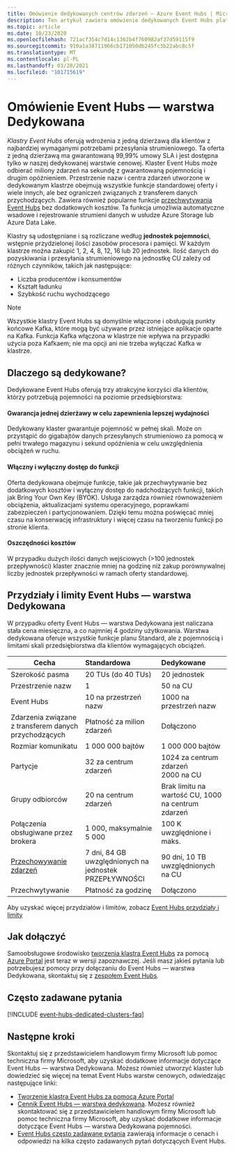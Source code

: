 ```yaml
---
title: Omówienie dedykowanych centrów zdarzeń — Azure Event Hubs | Microsoft Docs
description: Ten artykuł zawiera omówienie dedykowanych Event Hubs platformy Azure, które oferują wdrożenia z jedną dzierżawą centrów zdarzeń.
ms.topic: article
ms.date: 10/23/2020
ms.openlocfilehash: 721acf354c7d14c1362b4f760982af37d59115f9
ms.sourcegitcommit: 910a1a38711966cb171050db245fc3b22abc8c5f
ms.translationtype: MT
ms.contentlocale: pl-PL
ms.lasthandoff: 03/20/2021
ms.locfileid: "101715619"
---
```

# <a name="overview-of-event-hubs-dedicated"></a>Omówienie Event Hubs — warstwa Dedykowana

*Klastry Event Hubs* oferują wdrożenia z jedną dzierżawą dla klientów z najbardziej wymaganymi potrzebami przesyłania strumieniowego. Ta oferta z jedną dzierżawą ma gwarantowaną 99,99% umowy SLA i jest dostępna tylko w naszej dedykowanej warstwie cenowej. Klaster Event Hubs może odbierać miliony zdarzeń na sekundę z gwarantowaną pojemnością i drugim opóźnieniem. Przestrzenie nazw i centra zdarzeń utworzone w dedykowanym klastrze obejmują wszystkie funkcje standardowej oferty i wiele innych, ale bez ograniczeń związanych z transferem danych przychodzących. Zawiera również popularne funkcje [przechwytywania Event Hubs](event-hubs-capture-overview.md) bez dodatkowych kosztów. Ta funkcja umożliwia automatyczne wsadowe i rejestrowanie strumieni danych w usłudze Azure Storage lub Azure Data Lake. 

Klastry są udostępniane i są rozliczane według **jednostek pojemności**, wstępnie przydzielonej ilości zasobów procesora i pamięci. W każdym klastrze można zakupić 1, 2, 4, 8, 12, 16 lub 20 jednostek. Ilość danych do pozyskiwania i przesyłania strumieniowego na jednostkę CU zależy od różnych czynników, takich jak następujące: 

- Liczba producentów i konsumentów
- Kształt ładunku
- Szybkość ruchu wychodzącego

> [!NOTE]
> Wszystkie klastry Event Hubs są domyślnie włączone i obsługują punkty końcowe Kafka, które mogą być używane przez istniejące aplikacje oparte na Kafka. Funkcja Kafka włączona w klastrze nie wpływa na przypadki użycia poza Kafkaem; nie ma opcji ani nie trzeba wyłączać Kafka w klastrze.

## <a name="why-dedicated"></a>Dlaczego są dedykowane?

Dedykowane Event Hubs oferują trzy atrakcyjne korzyści dla klientów, którzy potrzebują pojemności na poziomie przedsiębiorstwa:

#### <a name="single-tenancy-guarantees-capacity-for-better-performance"></a>Gwarancja jednej dzierżawy w celu zapewnienia lepszej wydajności

Dedykowany klaster gwarantuje pojemność w pełnej skali. Może on przystąpić do gigabajtów danych przesyłanych strumieniowo za pomocą w pełni trwałego magazynu i sekund opóźnienia w celu uwzględnienia obciążeń w ruchu. 

#### <a name="inclusive-and-exclusive-access-to-features"></a>Włączny i wyłączny dostęp do funkcji 
Oferta dedykowana obejmuje funkcje, takie jak przechwytywanie bez dodatkowych kosztów i wyłączny dostęp do nadchodzących funkcji, takich jak Bring Your Own Key (BYOK). Usługa zarządza również równoważeniem obciążenia, aktualizacjami systemu operacyjnego, poprawkami zabezpieczeń i partycjonowaniem. Dzięki temu można poświęcać mniej czasu na konserwację infrastruktury i więcej czasu na tworzeniu funkcji po stronie klienta.  

#### <a name="cost-savings"></a>Oszczędności kosztów
W przypadku dużych ilości danych wejściowych (>100 jednostek przepływności) klaster znacznie mniej na godzinę niż zakup porównywalnej liczby jednostek przepływności w ramach oferty standardowej.


## <a name="event-hubs-dedicated-quotas-and-limits"></a>Przydziały i limity Event Hubs — warstwa Dedykowana

W przypadku oferty Event Hubs — warstwa Dedykowana jest naliczana stała cena miesięczna, a co najmniej 4 godziny użytkowania. Warstwa dedykowana oferuje wszystkie funkcje planu Standard, ale z pojemnością i limitami skali przedsiębiorstwa dla klientów wymagających obciążeń. 

| Cecha | Standardowa | Dedykowane |
| --- |:---|:---|
| Szerokość pasma | 20 TUs (do 40 TUs) | 20 jednostek |
| Przestrzenie nazw |  1 | 50 na CU |
| Event Hubs |  10 na przestrzeń nazw | 1000 na przestrzeń nazw |
| Zdarzenia związane z transferem danych przychodzących | Płatność za milion zdarzeń | Dołączono |
| Rozmiar komunikatu | 1 000 000 bajtów | 1 000 000 bajtów |
| Partycje | 32 za centrum zdarzeń | 1024 za centrum zdarzeń<br/>2000 na CU |
| Grupy odbiorców | 20 na centrum zdarzeń | Brak limitu na wartość CU, 1000 na centrum zdarzeń |
| Połączenia obsługiwane przez brokera | 1 000, maksymalnie 5 000 | 100 K uwzględnione i maks. |
| [Przechowywanie zdarzeń](event-hubs-features.md#event-retention) | 7 dni, 84 GB uwzględnionych na jednostek PRZEPŁYWNOŚCI | 90 dni, 10 TB uwzględnionych na CU |
| Przechwytywanie | Płatność za godzinę | Dołączono |

Aby uzyskać więcej przydziałów i limitów, zobacz [Event Hubs przydziały i limity](event-hubs-quotas.md)

## <a name="how-to-onboard"></a>Jak dołączyć

Samoobsługowe środowisko [tworzenia klastra Event Hubs](event-hubs-dedicated-cluster-create-portal.md) za pomocą [Azure Portal](https://aka.ms/eventhubsclusterquickstart) jest teraz w wersji zapoznawczej. Jeśli masz jakieś pytania lub potrzebujesz pomocy przy dołączaniu do Event Hubs — warstwa Dedykowana, skontaktuj się z [zespołem Event Hubs](mailto:askeventhubs@microsoft.com).

## <a name="faqs"></a>Często zadawane pytania

[!INCLUDE [event-hubs-dedicated-clusters-faq](../../includes/event-hubs-dedicated-clusters-faq.md)]

## <a name="next-steps"></a>Następne kroki

Skontaktuj się z przedstawicielem handlowym firmy Microsoft lub pomoc techniczna firmy Microsoft, aby uzyskać dodatkowe informacje dotyczące Event Hubs — warstwa Dedykowana. Możesz również utworzyć klaster lub dowiedzieć się więcej na temat Event Hubs warstw cenowych, odwiedzając następujące linki:

- [Tworzenie klastra Event Hubs za pomocą Azure Portal](https://aka.ms/eventhubsclusterquickstart) 
- [Cennik Event Hubs — warstwa dedykowana](https://azure.microsoft.com/pricing/details/event-hubs/). Możesz również skontaktować się z przedstawicielem handlowym firmy Microsoft lub pomoc techniczna firmy Microsoft, aby uzyskać dodatkowe informacje dotyczące Event Hubs — warstwa Dedykowana pojemności.
- [Event Hubs często zadawane pytania](event-hubs-faq.md) zawierają informacje o cenach i odpowiedzi na kilka często zadawanych pytań dotyczących Event Hubs.
